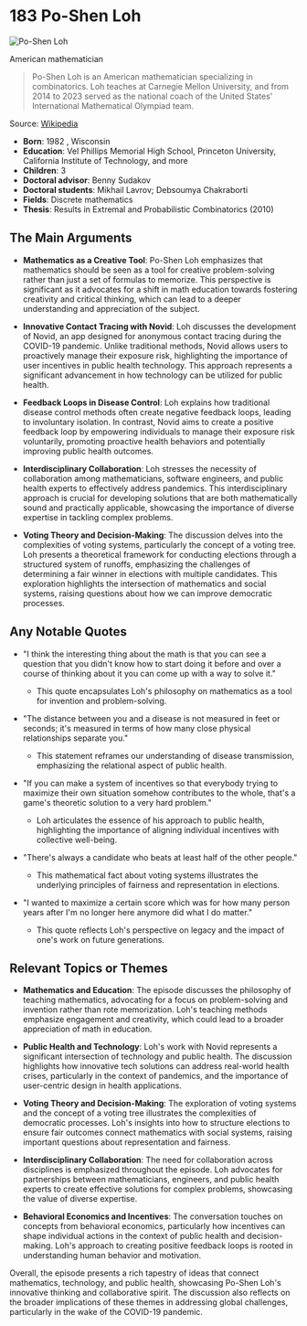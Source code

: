 # 183 Po-Shen Loh


![Po-Shen Loh](https://encrypted-tbn0.gstatic.com/images?q=tbn:ANd9GcSIGt9YnKPpfZvTAWVsTVLhv2WkmmGjjO_lNbz80RA&s=0)

American mathematician

> Po-Shen Loh is an American mathematician specializing in combinatorics. Loh teaches at Carnegie Mellon University, and from 2014 to 2023 served as the national coach of the United States' International Mathematical Olympiad team.

Source: [Wikipedia](https://en.wikipedia.org/wiki/Po-Shen_Loh)

- **Born**: 1982 , Wisconsin
- **Education**: Vel Phillips Memorial High School, Princeton University, California Institute of Technology, and more
- **Children**: 3
- **Doctoral advisor**: Benny Sudakov
- **Doctoral students**: Mikhail Lavrov; Debsoumya Chakraborti
- **Fields**: Discrete mathematics
- **Thesis**: Results in Extremal and Probabilistic Combinatorics (2010)


## The Main Arguments

- **Mathematics as a Creative Tool**: Po-Shen Loh emphasizes that mathematics should be seen as a tool for creative problem-solving rather than just a set of formulas to memorize. This perspective is significant as it advocates for a shift in math education towards fostering creativity and critical thinking, which can lead to a deeper understanding and appreciation of the subject.

- **Innovative Contact Tracing with Novid**: Loh discusses the development of Novid, an app designed for anonymous contact tracing during the COVID-19 pandemic. Unlike traditional methods, Novid allows users to proactively manage their exposure risk, highlighting the importance of user incentives in public health technology. This approach represents a significant advancement in how technology can be utilized for public health.

- **Feedback Loops in Disease Control**: Loh explains how traditional disease control methods often create negative feedback loops, leading to involuntary isolation. In contrast, Novid aims to create a positive feedback loop by empowering individuals to manage their exposure risk voluntarily, promoting proactive health behaviors and potentially improving public health outcomes.

- **Interdisciplinary Collaboration**: Loh stresses the necessity of collaboration among mathematicians, software engineers, and public health experts to effectively address pandemics. This interdisciplinary approach is crucial for developing solutions that are both mathematically sound and practically applicable, showcasing the importance of diverse expertise in tackling complex problems.

- **Voting Theory and Decision-Making**: The discussion delves into the complexities of voting systems, particularly the concept of a voting tree. Loh presents a theoretical framework for conducting elections through a structured system of runoffs, emphasizing the challenges of determining a fair winner in elections with multiple candidates. This exploration highlights the intersection of mathematics and social systems, raising questions about how we can improve democratic processes.

## Any Notable Quotes

- "I think the interesting thing about the math is that you can see a question that you didn't know how to start doing it before and over a course of thinking about it you can come up with a way to solve it."
  - This quote encapsulates Loh's philosophy on mathematics as a tool for invention and problem-solving.

- "The distance between you and a disease is not measured in feet or seconds; it's measured in terms of how many close physical relationships separate you."
  - This statement reframes our understanding of disease transmission, emphasizing the relational aspect of public health.

- "If you can make a system of incentives so that everybody trying to maximize their own situation somehow contributes to the whole, that's a game's theoretic solution to a very hard problem."
  - Loh articulates the essence of his approach to public health, highlighting the importance of aligning individual incentives with collective well-being.

- "There's always a candidate who beats at least half of the other people."
  - This mathematical fact about voting systems illustrates the underlying principles of fairness and representation in elections.

- "I wanted to maximize a certain score which was for how many person years after I'm no longer here anymore did what I do matter."
  - This quote reflects Loh's perspective on legacy and the impact of one's work on future generations.

## Relevant Topics or Themes

- **Mathematics and Education**: The episode discusses the philosophy of teaching mathematics, advocating for a focus on problem-solving and invention rather than rote memorization. Loh's teaching methods emphasize engagement and creativity, which could lead to a broader appreciation of math in education.

- **Public Health and Technology**: Loh's work with Novid represents a significant intersection of technology and public health. The discussion highlights how innovative tech solutions can address real-world health crises, particularly in the context of pandemics, and the importance of user-centric design in health applications.

- **Voting Theory and Decision-Making**: The exploration of voting systems and the concept of a voting tree illustrates the complexities of democratic processes. Loh's insights into how to structure elections to ensure fair outcomes connect mathematics with social systems, raising important questions about representation and fairness.

- **Interdisciplinary Collaboration**: The need for collaboration across disciplines is emphasized throughout the episode. Loh advocates for partnerships between mathematicians, engineers, and public health experts to create effective solutions for complex problems, showcasing the value of diverse expertise.

- **Behavioral Economics and Incentives**: The conversation touches on concepts from behavioral economics, particularly how incentives can shape individual actions in the context of public health and decision-making. Loh's approach to creating positive feedback loops is rooted in understanding human behavior and motivation.

Overall, the episode presents a rich tapestry of ideas that connect mathematics, technology, and public health, showcasing Po-Shen Loh's innovative thinking and collaborative spirit. The discussion also reflects on the broader implications of these themes in addressing global challenges, particularly in the wake of the COVID-19 pandemic.